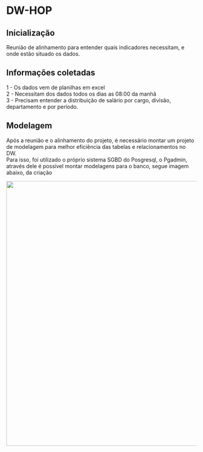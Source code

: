 # DW-HOP

## Inicialização ##
Reunião de alinhamento para entender  quais indicadores necessitam, e onde estão situado os dados.

## Informações coletadas ##
1 - Os dados vem de planilhas em excel <br> 
2 - Necessitam dos dados todos os dias as 08:00 da manhã <br>
3 - Precisam entender a distribuição de salário por cargo, divisão, departamento e por período.

## Modelagem ##

Após a reunião e o alinhamento do projeto, é necessário montar um projeto de modelagem para melhor eficiência das tabelas e relacionamentos no DW. <br> 
Para isso, foi utilizado o próprio sistema SGBD do Posgresql, o Pgadmin, através dele é possível montar modelagens para o banco, segue imagem abaixo, da criação

<div align="center">
<img
src="https://desblogada.files.wordpress.com/2021/05/kaka-cordovil-java-developer-2.gif" width="700px" />
</div>
 
